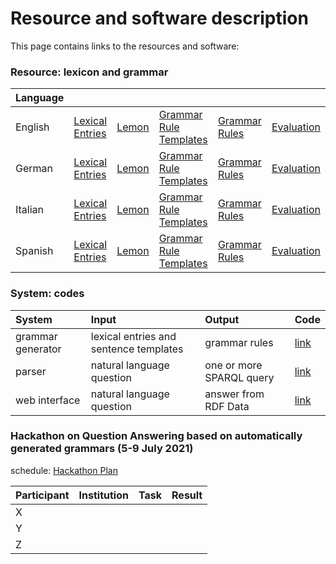 # Resource and software description
This page contains links to the resources and software:


### Resource: lexicon and grammar

| Language      |                |       |      |      |      | 
| :------------ |:---------------| :-----|:-----|:-----|:-----|
| English       |[Lexical Entries](https://github.com/fazleh2010/multilingual-grammar-generator/tree/main/result/en/lexicalEntries)| [Lemon](https://github.com/fazleh2010/multilingual-grammar-generator/tree/main/result/en/lemon)|[Grammar Rule Templates](https://github.com/fazleh2010/multilingual-grammar-generator/tree/main/result/en/sentenceTemplates)|[Grammar Rules](https://github.com/fazleh2010/multilingual-grammar-generator/tree/main/result/en/grammar)|[Evaluation](https://github.com/fazleh2010/multilingual-grammar-generator/tree/main/result/en/evaluation)|
| German        |[Lexical Entries](https://github.com/fazleh2010/multilingual-grammar-generator/tree/main/result/de/lexicalEntries)| [Lemon](https://github.com/fazleh2010/multilingual-grammar-generator/tree/main/result/de/lemon) |[Grammar Rule Templates](https://github.com/fazleh2010/multilingual-grammar-generator/tree/main/result/de/sentenceTemplates)|[Grammar Rules](https://github.com/fazleh2010/multilingual-grammar-generator/tree/main/result/de/grammar)|[Evaluation](https://github.com/fazleh2010/multilingual-grammar-generator/tree/main/result/de/evaluation)|
| Italian       |[Lexical Entries](https://github.com/fazleh2010/multilingual-grammar-generator/tree/main/result/it/lexicalEntries)| [Lemon](https://github.com/fazleh2010/multilingual-grammar-generator/tree/main/result/it/lemon) |[Grammar Rule Templates](https://github.com/fazleh2010/multilingual-grammar-generator/tree/main/result/it/sentenceTemplates)|[Grammar Rules](https://github.com/fazleh2010/multilingual-grammar-generator/tree/main/result/it/grammar)|[Evaluation](https://github.com/fazleh2010/multilingual-grammar-generator/tree/main/result/it/evaluation)|
| Spanish       |[Lexical Entries](https://github.com/fazleh2010/multilingual-grammar-generator/tree/main/result/es/lexicalEntries)| [Lemon](https://github.com/fazleh2010/multilingual-grammar-generator/tree/main/result/es/lemon)|[Grammar Rule Templates](https://github.com/fazleh2010/multilingual-grammar-generator/tree/main/result/es/sentenceTemplates)|[Grammar Rules](https://github.com/fazleh2010/multilingual-grammar-generator/tree/main/result/es/grammar)|[Evaluation](https://github.com/fazleh2010/multilingual-grammar-generator/tree/main/result/es/evaluation)|

### System: codes

| System      | Input       |  Output      | Code       | 
| :------------ |:--------------- |:---------------|:---------------| 
| grammar generator | lexical entries and sentence templates| grammar rules |[link](https://github.com/fazleh2010/multilingual-grammar-generator)| 
| parser       | natural language question| one or more SPARQL query|[link](https://github.com/ag-sc/grammar-rules.git)| 
| web interface | natural language question| answer from RDF Data |[link](https://github.com/ag-sc/QueGG-web/tree/extension)|

### Hackathon on Question Answering based on automatically generated grammars (5-9 July 2021)
schedule: [Hackathon Plan](https://docs.google.com/document/d/14FRDHF-9kxpyOvBQKJX1KTubmxvLdfLli1UQ7L8wGYo/edit?usp=sharing) 

| Participant      | Institution       |  Task      | Result       | 
| :------------ |:--------------- |:---------------|:---------------| 
| X | | | | 
| Y |  | | | 
| Z | |  | | 

